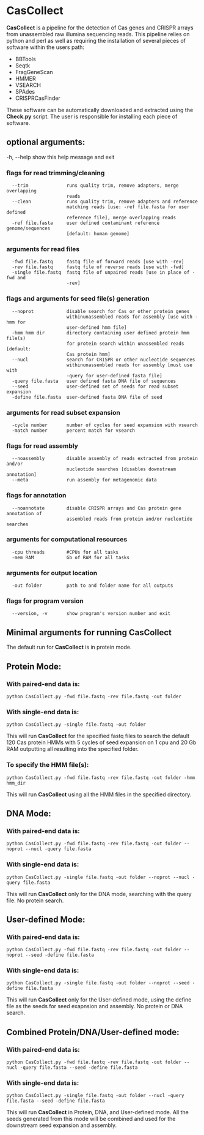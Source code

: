 # CasCollect

**CasCollect** is a pipeline for the detection of Cas genes and CRISPR arrays from unassembled raw illumina sequencing reads.
This pipeline relies on python and perl as well as requiring the installation of several pieces of software within the users path:

+ BBTools
+ Seqtk
+ FragGeneScan
+ HMMER
+ VSEARCH
+ SPAdes
+ CRISPRCasFinder

These software can be automatically downloaded and extracted using the **Check.py** script.  The user is responsible for installing each piece of software.

## optional arguments:

  -h, --help          show this help message and exit

### flags for read trimming/cleaning
```
  --trim              runs quality trim, remove adapters, merge overlapping
                      reads
  --clean             runs quality trim, remove adapters and reference
                      matching reads [use: -ref file.fasta for user defined
                      reference file], merge overlapping reads
  -ref file.fasta     user defined contaminant reference genome/sequences
                      [default: human genome]
```
### arguments for read files
```
  -fwd file.fastq     fastq file of forward reads [use with -rev]
  -rev file.fastq     fastq file of reverse reads [use with -fwd]
  -single file.fastq  fastq file of unpaired reads [use in place of -fwd and
                      -rev]
```
### flags and arguments for seed file(s) generation
```
  --noprot            disable search for Cas or other protein genes
                      withinunassembled reads for assembly [use with -hmm for
                      user-defined hmm file]
  -hmm hmm dir        directory containing user defined protein hmm file(s)
                      for protein search within unassembled reads [default:
                      Cas protein hmm]
  --nucl              search for CRISPR or other nucleotide sequences
                      withinunassembled reads for assembly [must use with
                      -query for user-defined fasta file]
  -query file.fasta   user defined fasta DNA file of sequences
  --seed              user-defined set of seeds for read subset expansion
  -define file.fasta  user-defined fasta DNA file of seed
```
### arguments for read subset expansion
```
  -cycle number       number of cycles for seed expansion with vsearch
  -match number       percent match for vsearch
```
### flags for read assembly
```
  --noassembly        disable assembly of reads extracted from protein and/or
                      nucleotide searches [disables downstream annotation]
  --meta              run assembly for metagenomic data
```
### flags for annotation
```
  --noannotate        disable CRISPR arrays and Cas protein gene annotation of
                      assembled reads from protein and/or nucleotide searches
```
### arguments for computational resources
```
  -cpu threads        #CPUs for all tasks
  -mem RAM            Gb of RAM for all tasks
```
### arguments for output location
```
  -out folder         path to and folder name for all outputs
```
### flags for program version
```
  --version, -v       show program's version number and exit
```

## Minimal arguments for running CasCollect

The default run for **CasCollect** is in protein mode.

## Protein Mode:

### With paired-end data is:
```
python CasCollect.py -fwd file.fastq -rev file.fastq -out folder
```
### With single-end data is:
```
python CasCollect.py -single file.fastq -out folder
```
This will run **CasCollect** for the specified fastq files to search the default 120 Cas protein HMMs with 5 cycles of seed expansion on 1 cpu and 20 Gb RAM outputting all resulting into the specified folder.

### To specify the HMM file(s):
```
python CasCollect.py -fwd file.fastq -rev file.fastq -out folder -hmm hmm_dir
```
This will run **CasCollect** using all the HMM files in the specified directory.

## DNA Mode:

### With paired-end data is:
```
python CasCollect.py -fwd file.fastq -rev file.fastq -out folder --noprot --nucl -query file.fasta
```
### With single-end data is:
```
python CasCollect.py -single file.fastq -out folder --noprot --nucl -query file.fasta
```
This will run **CasCollect** only for the DNA mode, searching with the query file.  No protein search.

## User-defined Mode:

### With paired-end data is:
```
python CasCollect.py -fwd file.fastq -rev file.fastq -out folder --noprot --seed -define file.fasta
```
### With single-end data is:
```
python CasCollect.py -single file.fastq -out folder --noprot --seed -define file.fasta
```
This will run **CasCollect** only for the User-defined mode, using the define file as the seeds for seed exapnsion and assembly.  No protein or DNA search.

## Combined Protein/DNA/User-defined mode:

### With paired-end data is:
```
python CasCollect.py -fwd file.fastq -rev file.fastq -out folder --nucl -query file.fasta --seed -define file.fasta
```
### With single-end data is:
```
python CasCollect.py -single file.fastq -out folder --nucl -query file.fasta --seed -define file.fasta
```
This will run **CasCollect** in Protein, DNA, and User-defined mode.  All the seeds generated from this mode will be combined and used for the downstream seed expansion and assembly.
